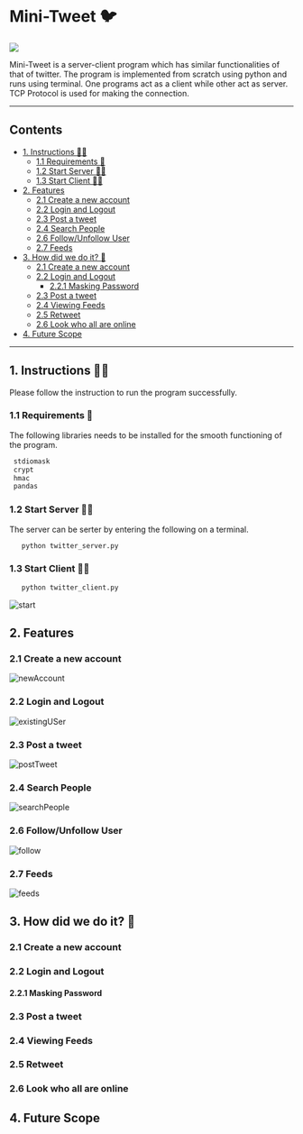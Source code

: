 # Mini-Tweet :bird: <!-- omit in toc -->

![](https://img.shields.io/static/v1?message=Python&logo=python&labelColor=5c5c5c&color=1182c3&logoColor=white&label=Code) 

Mini-Tweet is a server-client program which has similar functionalities of that of twitter. The program is implemented from scratch using python and runs using terminal. One programs act as a client while other act as server. TCP Protocol is used for making the connection.

---

## Contents <!-- omit in toc -->

- [1. Instructions 👨‍🏫](#1-instructions-)
  - [1.1 Requirements 🧾](#11-requirements-)
  - [1.2 Start Server 👨‍💻](#12-start-server-)
  - [1.3 Start Client :man_in_tuxedo:](#13-start-client-man_in_tuxedo)
- [2. Features](#2-features)
  - [2.1 Create a new account](#21-create-a-new-account)
  - [2.2 Login and Logout](#22-login-and-logout)
  - [2.3 Post a tweet](#23-post-a-tweet)
  - [2.4 Search People](#24-search-people)
  - [2.6 Follow/Unfollow User](#26-followunfollow-user)
  - [2.7 Feeds](#27-feeds)
- [3. How did we do it? 🤔](#3-how-did-we-do-it-)
  - [2.1 Create a new account](#21-create-a-new-account-1)
  - [2.2 Login and Logout](#22-login-and-logout-1)
    - [2.2.1 Masking Password](#221-masking-password)
  - [2.3 Post a tweet](#23-post-a-tweet-1)
  - [2.4 Viewing Feeds](#24-viewing-feeds)
  - [2.5 Retweet](#25-retweet)
  - [2.6 Look who all are online](#26-look-who-all-are-online)
- [4. Future Scope](#4-future-scope)

---

## 1. Instructions 👨‍🏫

Please follow the instruction to run the program successfully.

### 1.1 Requirements 🧾

The following libraries needs to be installed for the smooth functioning of the program.

```bash
 stdiomask
 crypt
 hmac
 pandas
```

### 1.2 Start Server 👨‍💻

The server can be serter by entering the following on a terminal.

 ```bash
    python twitter_server.py
 ```

### 1.3 Start Client :man_in_tuxedo:

```bash
   python twitter_client.py
```

![start](./images/start.png)

## 2. Features 

### 2.1 Create a new account

![newAccount](./images/newAccount.png)

### 2.2 Login and Logout

![existingUSer](./images/existingU.png)

### 2.3 Post a tweet

![postTweet](./images/postTweet.png)

### 2.4 Search People

![searchPeople](./images/searchPeople.png)


### 2.6 Follow/Unfollow User

![follow](./images/follow.png)

### 2.7 Feeds

![feeds](./images/feeds.png)

## 3. How did we do it? 🤔

### 2.1 Create a new account

### 2.2 Login and Logout

#### 2.2.1 Masking Password

### 2.3 Post a tweet

### 2.4 Viewing Feeds

### 2.5 Retweet

### 2.6 Look who all are online

## 4. Future Scope